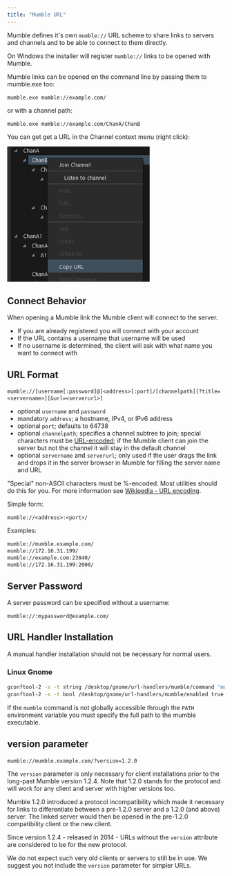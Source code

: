 ```yaml
---
title: "Mumble URL"
---
```

Mumble defines it's own `mumble://` URL scheme to share links to servers and channels and to be able to connect to them directly.

On Windows the installer will register `mumble://` links to be opened with Mumble.

Mumble links can be opened on the command line by passing them to mumble.exe too:

```
mumble.exe mumble://example.com/
```

or with a channel path:

```
mumble.exe mumble://example.com/ChanA/ChanB
```

You can get get a URL in the Channel context menu (right click):

![Screenshot of Mumble channel context menu Copy URL item](screenshot-chan-copy-url.jpg)

## Connect Behavior

When opening a Mumble link the Mumble client will connect to the server.

* If you are already registered you will connect with your account
* If the URL contains a username that username will be used
* If no username is determined, the client will ask with what name you want to connect with

## URL Format

```
mumble://[username[:password]@]<address>[:port]/[channelpath][?title=<servername>][&url=<serverurl>]
```

* optional `username` and `password`
* mandatory `address`; a hostname, IPv4, or IPv6 address
* optional `port`; defaults to 64738
* optional `channelpath`; specifies a channel subtree to join; special characters must be [URL-encoded](https://en.wikipedia.org/wiki/URL_encoding); if the Mumble client can join the server but not the channel it will stay in the default channel
* optional `servername` and `serverurl`; only used if the user drags the link and drops it in the server browser in Mumble for filling the server name and URL

"Special" non-ASCII characters must be %-encoded. Most utilities should do this for you. For more information see [Wikipedia - URL encoding](https://en.wikipedia.org/wiki/URL_encoding).

Simple form:

```
mumble://<address>:<port>/
```

Examples:

```
mumble://mumble.example.com/
mumble://172.16.31.199/
mumble://example.com:23840/
mumble://172.16.31.199:2000/
```

## Server Password

A server password can be specified without a username:

```
mumble://:mypassword@example.com/
```

## URL Handler Installation

A manual handler installation should not be necessary for normal users.

### Linux Gnome

```bash
gconftool-2 -s -t string /desktop/gnome/url-handlers/mumble/command 'mumble "%s"'
gconftool-2 -s -t bool /desktop/gnome/url-handlers/mumble/enabled true
```

If the `mumble` command is not globally accessible through the `PATH` environment variable you must specify the full path to the mumble executable.

## version parameter

```
mumble://mumble.example.com/?version=1.2.0
```

The `version` parameter is only necessary for client installations prior to the long-past Mumble version 1.2.4.
Note that 1.2.0 stands for the protocol and will work for any client and server with higher versions too.

Mumble 1.2.0 introduced a protocol incompatibility which made it necessary for links to differentiate between a pre-1.2.0 server and a 1.2.0 (and above) server. The linked server would then be opened in the pre-1.2.0 compatibility client or the new client.

Since version 1.2.4 - released in 2014 - URLs without the `version` attribute are considered to be for the new protocol.

We do not expect such very old clients or servers to still be in use. We suggest you not include the `version` parameter for simpler URLs.
